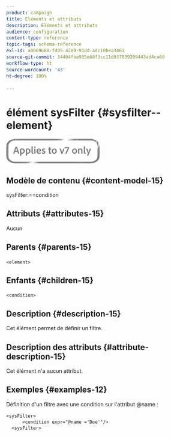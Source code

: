 ```yaml
---
product: campaign
title: Eléments et attributs
description: Eléments et attributs
audience: configuration
content-type: reference
topic-tags: schema-reference
exl-id: a0069688-fd05-42e9-91dd-adc10bea3461
source-git-commit: 34404fbe935e68f3cc11d937839209443ad4ca60
workflow-type: ht
source-wordcount: '43'
ht-degree: 100%

---
```


# élément sysFilter {#sysfilter--element}

![](../../../assets/v7-only.svg)

## Modèle de contenu {#content-model-15}

sysFilter:==condition

## Attributs {#attributes-15}

Aucun

## Parents {#parents-15}

`<element>`

## Enfants {#children-15}

`<condition>`

## Description {#description-15}

Cet élément permet de définir un filtre.

## Description des attributs {#attribute-description-15}

Cet élément n&#39;a aucun attribut.

## Exemples       {#examples-12}

Définition d&#39;un filtre avec une condition sur l&#39;attribut @name :

```
<sysFilter>
      <condition expr="@name ='Doe'"/>
  <sysFilter>
```
